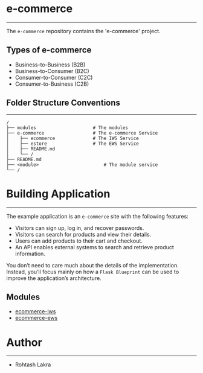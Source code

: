 # e-commerce

---

The ```e-commerce``` repository contains the 'e-commerce' project.

## Types of e-commerce
- Business-to-Business (B2B)
- Business-to-Consumer (B2C)
- Consumer-to-Consumer (C2C)
- Consumer-to-Business (C2B)

## Folder Structure Conventions

---

```
/
├── modules                     # The modules
├── e-commerce                  # The e-commerce Service
│    ├── ecommerce              # The IWS Service
│    ├── estore                 # The EWS Service
│    ├── README.md
│    └── /
├── README.md
├── <module>                        # The module service
└── /
```


# Building Application

---

The example application is an ```e-commerce``` site with the following features:

- Visitors can sign up, log in, and recover passwords.
- Visitors can search for products and view their details.
- Users can add products to their cart and checkout.
- An API enables external systems to search and retrieve product information.

You don’t need to care much about the details of the implementation. 
Instead, you’ll focus mainly on how a ```Flask Blueprint``` can be used to improve the application’s architecture.


## Modules

- [ecommerce-iws](./ecommerce/README.md)
- [ecommerce-ews](./ewebapp/README.md)



# Author

---

- Rohtash Lakra
